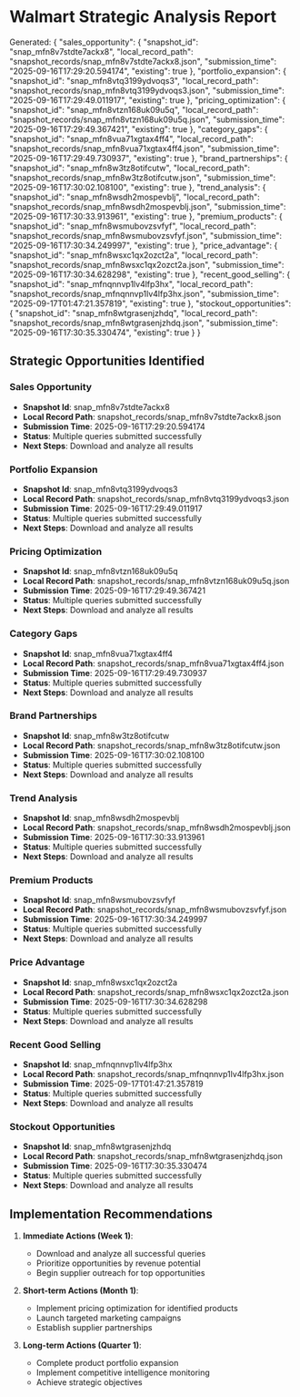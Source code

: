 # Walmart Strategic Analysis Report

Generated: {
  "sales_opportunity": {
    "snapshot_id": "snap_mfn8v7stdte7ackx8",
    "local_record_path": "snapshot_records/snap_mfn8v7stdte7ackx8.json",
    "submission_time": "2025-09-16T17:29:20.594174",
    "existing": true
  },
  "portfolio_expansion": {
    "snapshot_id": "snap_mfn8vtq3199ydvoqs3",
    "local_record_path": "snapshot_records/snap_mfn8vtq3199ydvoqs3.json",
    "submission_time": "2025-09-16T17:29:49.011917",
    "existing": true
  },
  "pricing_optimization": {
    "snapshot_id": "snap_mfn8vtzn168uk09u5q",
    "local_record_path": "snapshot_records/snap_mfn8vtzn168uk09u5q.json",
    "submission_time": "2025-09-16T17:29:49.367421",
    "existing": true
  },
  "category_gaps": {
    "snapshot_id": "snap_mfn8vua71xgtax4ff4",
    "local_record_path": "snapshot_records/snap_mfn8vua71xgtax4ff4.json",
    "submission_time": "2025-09-16T17:29:49.730937",
    "existing": true
  },
  "brand_partnerships": {
    "snapshot_id": "snap_mfn8w3tz8otifcutw",
    "local_record_path": "snapshot_records/snap_mfn8w3tz8otifcutw.json",
    "submission_time": "2025-09-16T17:30:02.108100",
    "existing": true
  },
  "trend_analysis": {
    "snapshot_id": "snap_mfn8wsdh2mospevblj",
    "local_record_path": "snapshot_records/snap_mfn8wsdh2mospevblj.json",
    "submission_time": "2025-09-16T17:30:33.913961",
    "existing": true
  },
  "premium_products": {
    "snapshot_id": "snap_mfn8wsmubovzsvfyf",
    "local_record_path": "snapshot_records/snap_mfn8wsmubovzsvfyf.json",
    "submission_time": "2025-09-16T17:30:34.249997",
    "existing": true
  },
  "price_advantage": {
    "snapshot_id": "snap_mfn8wsxc1qx2ozct2a",
    "local_record_path": "snapshot_records/snap_mfn8wsxc1qx2ozct2a.json",
    "submission_time": "2025-09-16T17:30:34.628298",
    "existing": true
  },
  "recent_good_selling": {
    "snapshot_id": "snap_mfnqnnvp1lv4lfp3hx",
    "local_record_path": "snapshot_records/snap_mfnqnnvp1lv4lfp3hx.json",
    "submission_time": "2025-09-17T01:47:21.357819",
    "existing": true
  },
  "stockout_opportunities": {
    "snapshot_id": "snap_mfn8wtgrasenjzhdq",
    "local_record_path": "snapshot_records/snap_mfn8wtgrasenjzhdq.json",
    "submission_time": "2025-09-16T17:30:35.330474",
    "existing": true
  }
}

## Strategic Opportunities Identified

### Sales Opportunity
- **Snapshot Id**: snap_mfn8v7stdte7ackx8
- **Local Record Path**: snapshot_records/snap_mfn8v7stdte7ackx8.json
- **Submission Time**: 2025-09-16T17:29:20.594174
- **Status**: Multiple queries submitted successfully
- **Next Steps**: Download and analyze all results

### Portfolio Expansion
- **Snapshot Id**: snap_mfn8vtq3199ydvoqs3
- **Local Record Path**: snapshot_records/snap_mfn8vtq3199ydvoqs3.json
- **Submission Time**: 2025-09-16T17:29:49.011917
- **Status**: Multiple queries submitted successfully
- **Next Steps**: Download and analyze all results

### Pricing Optimization
- **Snapshot Id**: snap_mfn8vtzn168uk09u5q
- **Local Record Path**: snapshot_records/snap_mfn8vtzn168uk09u5q.json
- **Submission Time**: 2025-09-16T17:29:49.367421
- **Status**: Multiple queries submitted successfully
- **Next Steps**: Download and analyze all results

### Category Gaps
- **Snapshot Id**: snap_mfn8vua71xgtax4ff4
- **Local Record Path**: snapshot_records/snap_mfn8vua71xgtax4ff4.json
- **Submission Time**: 2025-09-16T17:29:49.730937
- **Status**: Multiple queries submitted successfully
- **Next Steps**: Download and analyze all results

### Brand Partnerships
- **Snapshot Id**: snap_mfn8w3tz8otifcutw
- **Local Record Path**: snapshot_records/snap_mfn8w3tz8otifcutw.json
- **Submission Time**: 2025-09-16T17:30:02.108100
- **Status**: Multiple queries submitted successfully
- **Next Steps**: Download and analyze all results

### Trend Analysis
- **Snapshot Id**: snap_mfn8wsdh2mospevblj
- **Local Record Path**: snapshot_records/snap_mfn8wsdh2mospevblj.json
- **Submission Time**: 2025-09-16T17:30:33.913961
- **Status**: Multiple queries submitted successfully
- **Next Steps**: Download and analyze all results

### Premium Products
- **Snapshot Id**: snap_mfn8wsmubovzsvfyf
- **Local Record Path**: snapshot_records/snap_mfn8wsmubovzsvfyf.json
- **Submission Time**: 2025-09-16T17:30:34.249997
- **Status**: Multiple queries submitted successfully
- **Next Steps**: Download and analyze all results

### Price Advantage
- **Snapshot Id**: snap_mfn8wsxc1qx2ozct2a
- **Local Record Path**: snapshot_records/snap_mfn8wsxc1qx2ozct2a.json
- **Submission Time**: 2025-09-16T17:30:34.628298
- **Status**: Multiple queries submitted successfully
- **Next Steps**: Download and analyze all results

### Recent Good Selling
- **Snapshot Id**: snap_mfnqnnvp1lv4lfp3hx
- **Local Record Path**: snapshot_records/snap_mfnqnnvp1lv4lfp3hx.json
- **Submission Time**: 2025-09-17T01:47:21.357819
- **Status**: Multiple queries submitted successfully
- **Next Steps**: Download and analyze all results

### Stockout Opportunities
- **Snapshot Id**: snap_mfn8wtgrasenjzhdq
- **Local Record Path**: snapshot_records/snap_mfn8wtgrasenjzhdq.json
- **Submission Time**: 2025-09-16T17:30:35.330474
- **Status**: Multiple queries submitted successfully
- **Next Steps**: Download and analyze all results

## Implementation Recommendations

1. **Immediate Actions (Week 1)**:
   - Download and analyze all successful queries
   - Prioritize opportunities by revenue potential
   - Begin supplier outreach for top opportunities

2. **Short-term Actions (Month 1)**:
   - Implement pricing optimization for identified products
   - Launch targeted marketing campaigns
   - Establish supplier partnerships

3. **Long-term Actions (Quarter 1)**:
   - Complete product portfolio expansion
   - Implement competitive intelligence monitoring
   - Achieve strategic objectives

